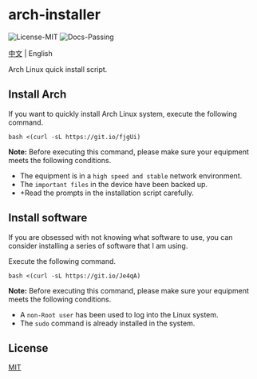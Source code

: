 # arch-installer

![License-MIT](https://img.shields.io/badge/License-MIT-blue.svg)
![Docs-Passing](https://img.shields.io/badge/Docs-Passing-green.svg)

[中文](docs/README-CN.md) | English

Arch Linux quick install script.

## Install Arch

If you want to quickly install Arch Linux system, execute the following command.

```Shell
bash <(curl -sL https://git.io/fjgUi)
```

**Note:**
Before executing this command, please make sure your equipment meets the following conditions.

+ The equipment is in a ``high speed and stable`` network environment.
+ The ``important files`` in the device have been backed up.
+ +Read the prompts in the installation script carefully.

## Install software

If you are obsessed with not knowing what software to use,
you can consider installing a series of software that I am using.

Execute the following command.

```Shell
bash <(curl -sL https://git.io/Je4qA)
```

**Note:**
Before executing this command, please make sure your equipment meets the following conditions.

+ A ``non-Root user`` has been used to log into the Linux system.
+ The ``sudo`` command is already installed in the system.

## License

[MIT](LICENSE)

